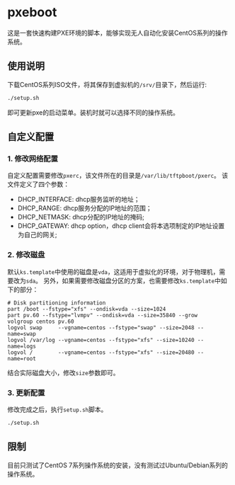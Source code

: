 # pxeboot

这是一套快速构建PXE环境的脚本，能够实现无人自动化安装CentOS系列的操作系统。

## 使用说明

下载CentOS系列ISO文件，将其保存到虚拟机的`/srv/`目录下，然后运行:

```bash
./setup.sh
```
即可更新pxe的启动菜单。装机时就可以选择不同的操作系统。

## 自定义配置

### 1. 修改网络配置
自定义配置需要修改`pxerc`，该文件所在的目录是`/var/lib/tftpboot/pxerc`。
该文件定义了四个参数：

* DHCP_INTERFACE: dhcp服务监听的地址；
* DHCP_RANGE: dhcp服务分配的IP地址的范围；
* DHCP_NETMASK: dhcp分配的IP地址的掩码;
* DHCP_GATEWAY: dhcp option，dhcp client会将本选项制定的IP地址设置为自己的网关;

### 2. 修改磁盘

默认`ks.template`中使用的磁盘是`vda`，这适用于虚拟化的环境，对于物理机，需要改为`sda`。
另外，如果需要修改磁盘分区的方案，也需要修改`ks.template`中如下的部分：

```
# Disk partitioning information
part /boot --fstype="xfs" --ondisk=vda --size=1024
part pv.60 --fstype="lvmpv" --ondisk=vda --size=35840 --grow
volgroup centos pv.60
logvol swap     --vgname=centos --fstype="swap" --size=2048 --name=swap
logvol /var/log --vgname=centos --fstype="xfs" --size=10240 --name=logs
logvol /        --vgname=centos --fstype="xfs" --size=20480 --name=root
```
结合实际磁盘大小，修改`size`参数即可。

### 3. 更新配置

修改完成之后，执行`setup.sh`脚本。
```bash
./setup.sh
```
## 限制

目前只测试了CentOS 7系列操作系统的安装，没有测试过Ubuntu/Debian系列的操作系统。
